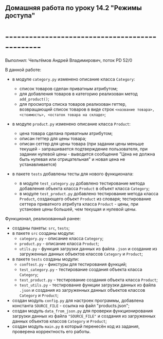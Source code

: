 ## Домашняя работа по уроку 14.2 "Режимы доступа"
# -----------------------------------------------

Выполнил: Чельтёмов Андрей Владимирович, поток PD 52/0

В данной работе:
- в модуле `category.py` изменено описание класса `Category`:
    * список товаров сделан приватным атрибутом;
    * для добавления товаров в категорию реализован метод `add_product()`;
    * для просмотра списка товаров реализован геттер, возвращающий список товаров в виде строк `<название товара>, <стоимость>, <остаток товара на складе>`;
- в модуле `product.py` изменено описание класса `Product`:
    * цена товара сделана приватным атрибутом;
    * описан геттер для цены товара;
    * описан сеттер для цены товара (при задании цены меньше текущей - запрашивается подтверждение пользователя, при задании нулевой цены - выводится сообщение "Цена не должна быть нулевая или отрицательная" и новая цена не устанавливается)

- в пакете `tests` добавлены тесты для нового функционала:
    * в модуле `test_category.py` добавлено тестирование метода добавления объекта класса `Product` в объект класса `Category`;
    * в модуле `test_product.py` добавлено тестирование метода класса `Product`, создающего объект `Product` из словаря; тестирование сеттера приватного атрибута класса `Product` - цены, при установке цены большей, чем текущая и нулевой цены.

Функционал, реализованный ранее: 
- созданы пакеты: `src`, `tests`;
- в пакете `src` созданы модули:
    * `category.py` - описание класса `Category`;
    * `product.py` - описание класса `Product`;
    * `utils.py` - функция загрузки данных из файла `.json` и создание из загруженных данных объектов классов `Category` и `Product`;
- в пакете `tests` созданы модули:
    * `conftest.py` - фикстуры для тестирования функций;
    * `test_category.py` - тестирование создания объекта класса `Category`;
    * `test_product.py` - тестирование создания объекта класса `Product`;
    * `test_utils.py` - тестирование функции загрузки данных из файла `.json` и создания из загруженных данных объектов классов `Category` и `Product`;
- создан модуль `config.py` для настроек программы, добавлена константа `SOURCE_FILE` - ссылка на файл "products.json";
- создан модуль `data_from_json.py` для проверки функционирования загрузки данных из файла `"SOURCE_FILE"` и создания из загруженных данных объектов классов `Category` и `Product`;
- создан модуль `main.py` в который перенесён код из задания, проверена корректность его работы.